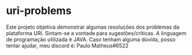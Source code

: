 # uri-problems
Este projeto objetiva demonstrar algumas resoluções dos problemas da plataforma URI.
Sintam-se a vontade para sugestões/críticas.
A linguagem de programação utilizada é JAVA.
Caso tenham alguma dúvida, posso tentar ajudar, meu discord é:
Paulo Matheus#6522
